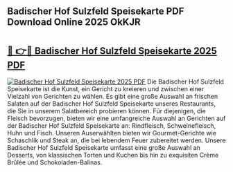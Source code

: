## Badischer Hof Sulzfeld Speisekarte PDF Download Online 2025 OkKJR

# <h2><a href="http://gc99etf.nevu.top/?p=Badischer+Hof+Sulzfeld+Speisekarte">🔗 👉🔴 Badischer Hof Sulzfeld Speisekarte 2025 PDF</a></h2>

[![Badischer Hof Sulzfeld Speisekarte 2025 PDF](https://i.imgur.com/dBaPXMq.png)](http://gc99etf.nevu.top/?p=Badischer+Hof+Sulzfeld+Speisekarte)
Die Badischer Hof Sulzfeld Speisekarte ist die Kunst, ein Gericht zu kreieren und zwischen einer Vielzahl von Gerichten zu wählen. Es gibt eine große Auswahl an frischen Salaten auf der Badischer Hof Sulzfeld Speisekarte unseres Restaurants, die Sie in unserem Salatbereich probieren können. Für diejenigen, die Fleisch bevorzugen, bieten wir eine umfangreiche Auswahl an Gerichten auf der Badischer Hof Sulzfeld Speisekarte an: Rindfleisch, Schweinefleisch, Huhn und Fisch. Unseren Auserwählten bieten wir Gourmet-Gerichte wie Schaschlik und Steak an, die bei lebendem Feuer zubereitet werden. Unsere Badischer Hof Sulzfeld Speisekarte umfasst eine große Auswahl an Desserts, von klassischen Torten und Kuchen bis hin zu exquisiten Crème Brûlée und Schokoladen-Balinas.
